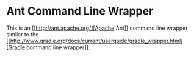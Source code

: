 # Ant Command Line Wrapper
This is an [[http://ant.apache.org/][Apache Ant]] command line wrapper similar to the [[http://www.gradle.org/docs/current/userguide/gradle_wrapper.html][Gradle command line wrapper]].
